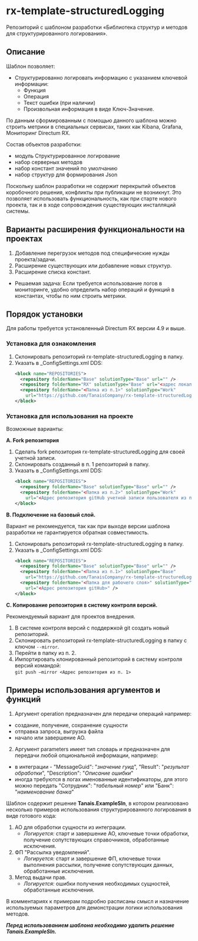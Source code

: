 # rx-template-structuredLogging
Репозиторий с шаблоном разработки «Библиотека структур и методов для структурированного логирования».

## Описание
Шаблон позволяет:
- Структурированно логировать информацию с указанием ключевой информации:
  - Функция
  - Операция
  - Текст ошибки (при наличии)
  - Произвольная информация в виде Ключ-Значение.
  
По данным сформированным с помощью данного шаблона можно строить метрики в специальных сервисах, таких как Kibana, Grafana, Мониторинг Directum RX. 

Состав объектов разработки:
- модуль Структурированное логирование
- набор серверных методов
- набор констант значений по умолчанию
- набор структур для формирования Json

Поскольку шаблон разработки не содержит перекрытий объектов коробочного решения, конфликты при публикации не возникнут. Это позволяет использовать функциональность, как при старте нового проекта, так и в ходе сопровождения существующих инсталляций системы.

## Варианты расширения функциональности на проектах
1. Добавление перегрузок методов под специфические нужды проекта/задачи.
2. Расширение существующих или добавление новых структур.
3. Расширение списка констант.
   
- Решаемая задача: Если требуется использование логов в мониторинге, удобно определить набор операций и функций в константах, чтобы по ним строить метрики. 
   
## Порядок установки
Для работы требуется установленный Directum RX версии 4.9 и выше.

### Установка для ознакомления
1. Склонировать репозиторий rx-template-structuredLogging в папку.
2. Указать в _ConfigSettings.xml DDS:
   ```xml
   <block name="REPOSITORIES">
     <repository folderName="Base" solutionType="Base" url="" />
     <repository folderName="RX" solutionType="Base" url="<адрес локального репозитория>" />
     <repository folderName="<Папка из п.1>" solutionType="Work" 
       url="https://github.com/TanaisCompany/rx-template-structuredLogging.git" />
   </block>
   ```

### Установка для использования на проекте
Возможные варианты:

**A. Fork репозитория**

1. Сделать fork репозитория rx-template-structuredLogging для своей учетной записи.
2. Склонировать созданный в п. 1 репозиторий в папку.
3. Указать в _ConfigSettings.xml DDS:
   ``` xml
   <block name="REPOSITORIES">
     <repository folderName="Base" solutionType="Base" url="" />
     <repository folderName="<Папка из п.2>" solutionType="Work"
       url="<Адрес репозитория gitHub учетной записи пользователя из п. 1>" />
   </block>
   ```

**B. Подключение на базовый слой.**

Вариант не рекомендуется, так как при выходе версии шаблона разработки не гарантируется обратная совместимость.
1. Склонировать репозиторий rx-template-structuredLogging в папку.
2. Указать в _ConfigSettings.xml DDS:
   ``` xml
   <block name="REPOSITORIES">
     <repository folderName="Base" solutionType="Base" url="" />
     <repository folderName="<Папка из п.1>" solutionType="Base"
       url="https://github.com/TanaisCompany/rx-template-structuredLogging.git" />
     <repository folderName="<Папка для рабочего слоя>" solutionType="Work"
       url="<Адрес репозитория gitHub>" />
   </block>
   ```

**C. Копирование репозитория в систему контроля версий.**

Рекомендуемый вариант для проектов внедрения.
1. В системе контроля версий с поддержкой git создать новый репозиторий.
2. Склонировать репозиторий rx-template-structuredLogging в папку с ключом `--mirror`.
3. Перейти в папку из п. 2.
4. Импортировать клонированный репозиторий в систему контроля версий командой: \
   `git push –mirror <Адрес репозитория из п. 1>`

## Примеры использования аргументов и функций

1. Аргумент operation предназначен для передачи операций например:
- создание, получение, сохранение сущности
- отправка запроса, выгрузка файла
- начало или завершение АО.

2. Аргумент parameters имеет тип словарь и предназначен для передачи любой опциональной информации, например:
- в интеграции - "MessageGuid": "*значение гуид*", "Result": "*результат обработки*", "Description": "*Описание ошибки*"
- иногда требуются в логах именованные идентификаторы, для этого можно передать "Сотрудник": "*табельный номер*" или "Банк": "*наименование банка*"

Шаблон содержит решение **Tanais.ExampleSln**, в котором реализовано несколько примеров использования структурированного логирования в виде готового кода:
1. АО для обработки сущности из интеграции.
   - *Логируется:* старт и завершение АО, ключевые точки обработки, получение сопутствующих справочников, обработанные исключения.
2. ФП "Рассылка уведомлений".
   - *Логируется:* старт и завершение ФП, ключевые точки выполнения рассылки, получение сопутствующих данных, обработанные исключения.
3. Метод выдачи прав.
   - *Логируется:* ошибки получения необходимых сущностей, обработанные исключения.

В комментариях к примерам подробно расписаны смысл и назначение используемых параметров для демонстрации логики использования методов.

***Перед использованием шаблона необходимо удалить решение Tanais.ExampleSln.***
